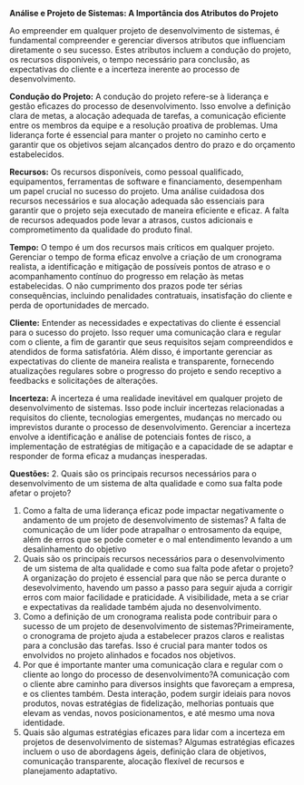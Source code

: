 **Análise e Projeto de Sistemas: A Importância dos Atributos do Projeto**

Ao empreender em qualquer projeto de desenvolvimento de sistemas, é fundamental compreender e gerenciar diversos atributos que influenciam diretamente o seu sucesso. Estes atributos incluem a condução do projeto, os recursos disponíveis, o tempo necessário para conclusão, as expectativas do cliente e a incerteza inerente ao processo de desenvolvimento.

**Condução do Projeto:**
A condução do projeto refere-se à liderança e gestão eficazes do processo de desenvolvimento. Isso envolve a definição clara de metas, a alocação adequada de tarefas, a comunicação eficiente entre os membros da equipe e a resolução proativa de problemas. Uma liderança forte é essencial para manter o projeto no caminho certo e garantir que os objetivos sejam alcançados dentro do prazo e do orçamento estabelecidos.

**Recursos:**
Os recursos disponíveis, como pessoal qualificado, equipamentos, ferramentas de software e financiamento, desempenham um papel crucial no sucesso do projeto. Uma análise cuidadosa dos recursos necessários e sua alocação adequada são essenciais para garantir que o projeto seja executado de maneira eficiente e eficaz. A falta de recursos adequados pode levar a atrasos, custos adicionais e comprometimento da qualidade do produto final.

**Tempo:**
O tempo é um dos recursos mais críticos em qualquer projeto. Gerenciar o tempo de forma eficaz envolve a criação de um cronograma realista, a identificação e mitigação de possíveis pontos de atraso e o acompanhamento contínuo do progresso em relação às metas estabelecidas. O não cumprimento dos prazos pode ter sérias consequências, incluindo penalidades contratuais, insatisfação do cliente e perda de oportunidades de mercado.

**Cliente:**
Entender as necessidades e expectativas do cliente é essencial para o sucesso do projeto. Isso requer uma comunicação clara e regular com o cliente, a fim de garantir que seus requisitos sejam compreendidos e atendidos de forma satisfatória. Além disso, é importante gerenciar as expectativas do cliente de maneira realista e transparente, fornecendo atualizações regulares sobre o progresso do projeto e sendo receptivo a feedbacks e solicitações de alterações.

**Incerteza:**
A incerteza é uma realidade inevitável em qualquer projeto de desenvolvimento de sistemas. Isso pode incluir incertezas relacionadas a requisitos do cliente, tecnologias emergentes, mudanças no mercado ou imprevistos durante o processo de desenvolvimento. Gerenciar a incerteza envolve a identificação e análise de potenciais fontes de risco, a implementação de estratégias de mitigação e a capacidade de se adaptar e responder de forma eficaz a mudanças inesperadas.

**Questões:**
2. Quais são os principais recursos necessários para o desenvolvimento de um sistema de alta qualidade e como sua falta pode afetar o projeto?
1. Como a falta de uma liderança eficaz pode impactar negativamente o andamento de um projeto de desenvolvimento de sistemas? A falta de comunicação de um líder pode atrapalhar o entrosamento da equipe, além de erros que se pode cometer e o mal entendimento levando a um desalinhamento do objetivo
2. Quais são os principais recursos necessários para o desenvolvimento de um sistema de alta qualidade e como sua falta pode afetar o projeto? A organização do projeto é essencial para que não se perca durante o desevolvimento, havendo um passo a passo para seguir ajuda a corrigir erros com maior facilidade e praticidade. A visibilidade, meta a se criar e expectativas da realidade também ajuda no desenvolvimento.
3. Como a definição de um cronograma realista pode contribuir para o sucesso de um projeto de desenvolvimento de sistemas?Primeiramente, o cronograma de projeto ajuda a estabelecer prazos claros e realistas para a conclusão das tarefas. Isso é crucial para manter todos os envolvidos no projeto alinhados e focados nos objetivos.
4. Por que é importante manter uma comunicação clara e regular com o cliente ao longo do processo de desenvolvimento?A comunicação com o cliente abre caminho para diversos insights que favoreçam a empresa, e os clientes também. Desta interação, podem surgir ideiais para novos produtos, novas estratégias de fidelização, melhorias pontuais que elevam as vendas, novos posicionamentos, e até mesmo uma nova identidade.
5. Quais são algumas estratégias eficazes para lidar com a incerteza em projetos de desenvolvimento de sistemas?
Algumas estratégias eficazes incluem o uso de abordagens ágeis, definição clara de objetivos, comunicação transparente, alocação flexível de recursos e planejamento adaptativo.
